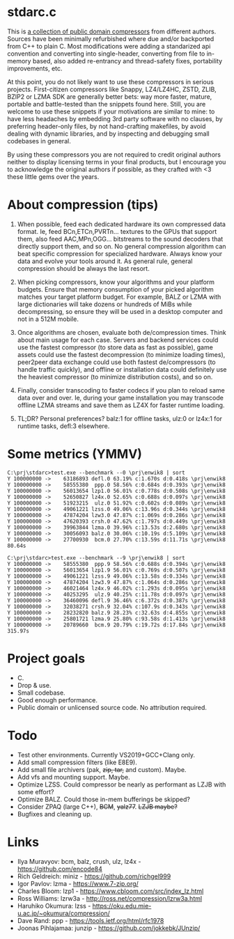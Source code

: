 # stdarc.c

This is [a collection of public domain compressors](src) from different authors. Sources have been minimally refurbished where due and/or backported from C++ to plain C. Most modifications were adding a standarized api convention and converting into single-header, converting from file to in-memory based, also added re-entrancy and thread-safety fixes, portability improvements, etc.

At this point, you do not likely want to use these compressors in serious projects. First-citizen compressors like Snappy, LZ4/LZ4HC, ZSTD, ZLIB, BZIP2 or LZMA SDK are generally better bets: way more faster, mature, portable and battle-tested than the snippets found here. Still, you are welcome to use these snippets if your motivations are similar to mine: to have less headaches by embedding 3rd party software with no clauses, by preferring header-only files, by not hand-crafting makefiles, by avoid dealing with dynamic libraries, and by inspecting and debugging small codebases in general.

By using these compressors you are not required to credit original authors neither to display licensing terms in your final products, but I encourage you to acknowledge the original authors if possible, as they crafted with <3 these little gems over the years.

# About compression (tips)

1. When possible, feed each dedicated hardware its own compressed data format. Ie, feed BCn,ETCn,PVRTn... textures to the GPUs that support them, also feed AAC,MPn,OGG... bitstreams to the sound decoders that directly support them, and so on. No general compression algorithm can beat specific compression for specialized hardware. Always know your data and evolve your tools around it. As general rule, general compression should be always the last resort.

1. When picking compressors, know your algorithms and your platform budgets. Ensure that memory consumption of your picked algorithm matches your target platform budget. For example, BALZ or LZMA with large dictionaries will take dozens or hundreds of MiBs while decompressing, so ensure they will be used in a desktop computer and not in a 512M mobile.

1. Once algorithms are chosen, evaluate both de/compression times. Think about main usage for each case. Servers and backend services could use the fastest compressor (to store data as fast as possible), game assets could use the fastest decompression (to minimize loading times), peer2peer data exchange could use both fastest de/compressors (to handle traffic quickly), and offline or installation data could definitely use the heaviest compressor (to minimize distribution costs), and so on.

1. Finally, consider transcoding to faster codecs if you plan to reload same data over and over. Ie, during your game installation you may transcode offline LZMA streams and save them as LZ4X for faster runtime loading.

1. TL;DR? Personal preferences? balz:1 for offline tasks, ulz:0 or lz4x:1 for runtime tasks, defl:3 elsewhere.

# Some metrics (YMMV)

```
C:\prj\stdarc>test.exe --benchmark --0 \prj\enwik8 | sort
Y 100000000 ->    63186893 defl.0 63.19% c:1.670s d:0.418s \prj\enwik8
Y 100000000 ->    58555380  ppp.0 58.56% c:0.684s d:0.393s \prj\enwik8
Y 100000000 ->    56013654 lzp1.0 56.01% c:0.778s d:0.508s \prj\enwik8
Y 100000000 ->    52650827 lz4x.0 52.65% c:0.688s d:0.097s \prj\enwik8
Y 100000000 ->    51923215  ulz.0 51.92% c:0.602s d:0.089s \prj\enwik8
Y 100000000 ->    49061221 lzss.0 49.06% c:13.96s d:0.344s \prj\enwik8
Y 100000000 ->    47874204 lzw3.0 47.87% c:1.069s d:0.286s \prj\enwik8
Y 100000000 ->    47620393 crsh.0 47.62% c:1.797s d:0.449s \prj\enwik8
Y 100000000 ->    39963844 lzma.0 39.96% c:13.53s d:2.680s \prj\enwik8
Y 100000000 ->    30056093 balz.0 30.06% c:10.19s d:5.109s \prj\enwik8
Y 100000000 ->    27700930  bcm.0 27.70% c:13.59s d:11.71s \prj\enwik8
80.64s
```

```
C:\prj\stdarc>test.exe --benchmark --9 \prj\enwik8 | sort
Y 100000000 ->    58555380  ppp.9 58.56% c:0.688s d:0.394s \prj\enwik8
Y 100000000 ->    56013654 lzp1.9 56.01% c:0.769s d:0.507s \prj\enwik8
Y 100000000 ->    49061221 lzss.9 49.06% c:13.58s d:0.334s \prj\enwik8
Y 100000000 ->    47874204 lzw3.9 47.87% c:1.064s d:0.286s \prj\enwik8
Y 100000000 ->    46021464 lz4x.9 46.02% c:1.293s d:0.095s \prj\enwik8
Y 100000000 ->    40253295  ulz.9 40.25% c:11.78s d:0.097s \prj\enwik8
Y 100000000 ->    36460096 defl.9 36.46% c:6.372s d:0.387s \prj\enwik8
Y 100000000 ->    32038271 crsh.9 32.04% c:107.9s d:0.343s \prj\enwik8
Y 100000000 ->    28232820 balz.9 28.23% c:32.63s d:4.855s \prj\enwik8
Y 100000000 ->    25801721 lzma.9 25.80% c:93.58s d:1.413s \prj\enwik8
Y 100000000 ->    20789660  bcm.9 20.79% c:19.72s d:17.84s \prj\enwik8
315.97s
```

# Project goals
- C.
- Drop & use.
- Small codebase.
- Good enough performance.
- Public domain or unlicensed source code. No attribution required.

# Todo
- Test other environments. Currently VS2019+GCC+Clang only.
- Add small compression filters (like E8E9).
- Add small file archivers (pak, ~~zip, tar,~~ and custom). Maybe.
- Add vfs and mounting support. Maybe.
- Optimize LZSS. Could compressor be nearly as performant as LZJB with some effort?
- Optimize BALZ. Could those in-mem bufferings be skipped?
- Consider ZPAQ (large C++), ~~BCM~~, ~~yalz77~~. ~~LZJB maybe?~~
- Bugfixes and cleaning up.

# Links
- Ilya Muravyov: bcm, balz, crush, ulz, lz4x - https://github.com/encode84
- Rich Geldreich: miniz - https://github.com/richgel999
- Igor Pavlov: lzma - https://www.7-zip.org/
- Charles Bloom: lzp1 - https://www.cbloom.com/src/index_lz.html
- Ross Williams: lzrw3a - http://ross.net/compression/lzrw3a.html
- Haruhiko Okumura: lzss - https://oku.edu.mie-u.ac.jp/~okumura/compression/
- Dave Rand: ppp - https://tools.ietf.org/html/rfc1978
- Joonas Pihlajamaa: junzip - https://github.com/jokkebk/JUnzip/
